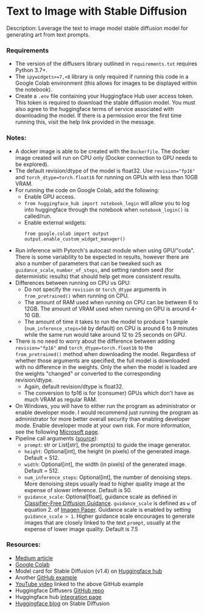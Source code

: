 # Text to Image with Stable Diffusion

Description: Leverage the text to image model stable diffusion model for generating art from text prompts.


### Requirements

 - The version of the diffusers library outlined in `requirements.txt` requires Python 3.7+.
 - The `ipywidgets>=7,<8` library is only required if running this code in a Google Colab environment (this allows for images to be displayed within the notebook).
 - Create a `.env` file containing your Huggingface Hub user access token. This token is required to download the stable diffusion model. You must also agree to the huggingface terms of service associated with downloading the model. If there is a permission error the first time running this, visit the help link provided in the message.


### Notes:

 - A docker image is able to be created with the `Dockerfile`. The docker image created will run on CPU only (Docker connection to GPU needs to be explored).
 - The default revision/dtype of the model is float32. Use `revision="fp16"` and `torch_dtype=torch.float16` for running on GPUs with less than 10GB VRAM.
 - For running the code on Google Colab, add the following:
 	- Enable GPU access.
 	- `from huggingface_hub import notebook_login` will allow you to log into huggingface through the notebook when `notebook_login()`  is called/run.
 	- Enable external widgets:
 		```
 		from google.colab import output
 		output.enable_custom_widget_manager()
 		```
 - Run inference with Pytorch's autocast module when using GPU/"cuda". There is some variability to be expected in results, however there are also a number of parameters that can be tweaked such as `guidance_scale`, `number_of_steps`, and setting random seed (for deterministic results) that should help get more consistent results.
 - Differences between running on CPU vs GPU:
    - Do not specify the `revision` or `torch_dtype` arguments in `from_pretrained()` when running on CPU.
    - The amount of RAM used when running on CPU can be between 6 to 12GB. The amount of VRAM used when running on GPU is around 4-10 GB.
    - The amount of time it takes to run the model to produce 1 sample (`num_inference_steps=50` by default) on CPU is around 6 to 9 minutes while the same run would take around 12 to 25 seconds on GPU.
 - There is no need to worry about the difference between adding `revision="fp16"` and `torch_dtype=torch.float16` to the `from_pretrained()` method when downloading the model. Regardless of whether those arguments are specified, the full model is downloaded with no difference in the weights. Only the when the model is loaded are the weights "changed" or converted to the corresponding revision/dtype.
    - Again, default revision/dtype is float32.
    - The conversion to fp16 is for (consumer) GPUs which don't have as much VRAM as regular RAM.
 - On Windows, you will have to either run the program as administrator or enable developer mode. I would recommend just running the program as administrator for more better overall security than enabling developer mode. Enable developer mode at your own risk. For more information, see the following [Microsoft page](https://learn.microsoft.com/en-us/windows/apps/get-started/enable-your-device-for-development).
 - Pipeline call arguments ([source](https://github.com/huggingface/diffusers/blob/ab7a78e8f11eec914653e01ee497d57d7503bd9d/src/diffusers/pipelines/stable_diffusion/pipeline_stable_diffusion.py)):
   - `prompt`: str or List[str], the prompt(s) to guide the image generator.
   - `height`: Optional[int], the height (in pixels) of the generated image. Default = 512.
   - `width`: Optional[int], the width (in pixels) of the generated image. Default = 512.
   - `num_inference_steps`: Optional[int], the number of denoising steps. More denoising steps usually lead to higher quality image at the expense of slower inference. Default is 50.
   - `guidance_scale`: Optional[float], guidance scale as defined in [Classifier-Free Diffusion Guidance](https://arxiv.org/abs/2207.12598). `guidance_scale` is defined as `w` of equation 2. of [Imagen Paper](https://arxiv.org/pdf/2205.11487.pdf). Guidance scale is enabled by setting `guidance_scale > 1`. Higher guidance scale encourages to generate images that are closely linked to the text `prompt`, usually at the expense of lower image quality. Default is 7.5


### Resources:

 - [Medium article](https://towardsdatascience.com/how-to-generate-images-from-text-with-stable-diffusion-models-ea9d1cb92f9b)
 - [Google Colab](https://colab.research.google.com/github/huggingface/notebooks/blob/main/diffusers/stable_diffusion.ipynb)
 - Model card for Stable Diffusion (v1.4) on [Huggingface hub](https://huggingface.co/CompVis/stable-diffusion-v1-4)
 - Another [GitHub example](https://github.com/nicknochnack/StableDiffusionApp) 
 - [YouTube video](https://www.youtube.com/watch?v=7xc0Fs3fpCg) linked to the above GitHub example
 - Huggingface Diffusers [GitHub repo](https://github.com/huggingface/diffusers/tree/main/src/diffusers/pipelines)
 - Huggingface hub [integration page](https://huggingface.co/docs/hub/models-adding-libraries)
 - [Huggingface blog](https://huggingface.co/blog/stable_diffusion) on Stable Diffusion
